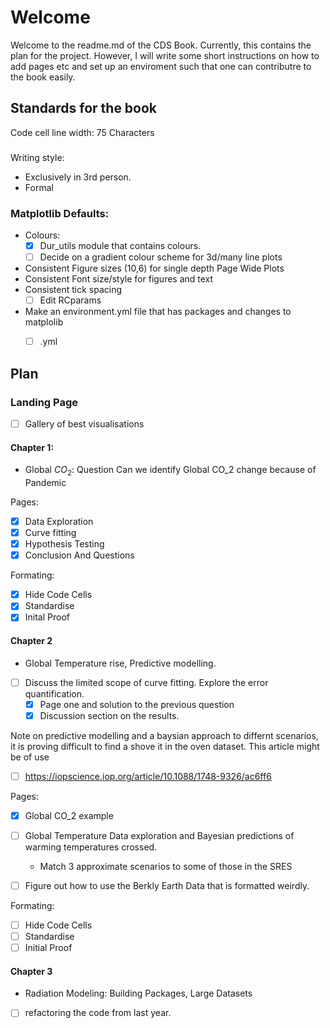 # Welcome
Welcome to the readme.md of the CDS Book. Currently, this contains the plan for the project. However, I will write some short instructions on how to add pages etc and set up an enviroment such that one can contributre to the book easily. 

## Standards for the book
Code cell line width: 75 Characters
###
Writing style: 
- Exclusively in 3rd person.
- Formal
### Matplotlib Defaults:
- Colours:
    - [x] Dur_utils module that contains colours.
    - [ ] Decide on a gradient colour scheme for 3d/many line plots
- Consistent Figure sizes (10,6) for single depth Page Wide Plots
- Consistent Font size/style for figures and text 
- Consistent tick spacing 
    - [ ] Edit RCparams
- Make an environment.yml file that has packages and changes to matplolib 
    - [ ] .yml


## Plan 
### Landing Page
- [ ] Gallery of best visualisations
#### Chapter 1:
- Global $CO_2$: Question Can we identify Global CO_2 change because of Pandemic 

Pages:
- [x] Data Exploration
- [x] Curve fitting
- [x] Hypothesis Testing 
- [x] Conclusion And Questions

Formating:
- [x] Hide Code Cells
- [x] Standardise
- [x] Inital Proof
#### Chapter 2

- Global Temperature rise, Predictive modelling. 
- [ ] Discuss the limited scope of curve fitting. Explore the error quantification.
    - [x] Page one and solution to the previous question
    - [x] Discussion section on the results.

Note on predictive modelling and a baysian approach to differnt scenarios,
it is proving difficult to find a shove it in the oven dataset. This article might be of use 
- [ ] https://iopscience.iop.org/article/10.1088/1748-9326/ac6ff6


Pages:
- [x] Global CO_2 example
- [ ] Global Temperature Data exploration and Bayesian predictions of warming temperatures crossed.
    - Match 3 approximate scenarios to some of those in the SRES
 
- [ ] Figure out how to use the Berkly Earth Data that is formatted weirdly.


Formating:
- [ ] Hide Code Cells
- [ ] Standardise
- [ ] Initial Proof
#### Chapter 3
- Radiation Modeling: Building Packages, Large Datasets 
- [ ] refactoring the code from last year. 